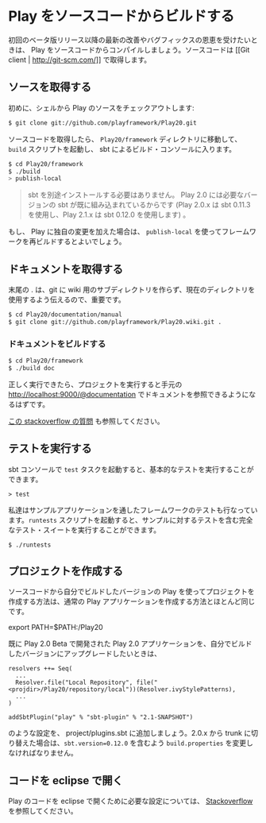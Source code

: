 <!-- translated -->
<!--
# Building Play from sources
-->
# Play をソースコードからビルドする

<!--
To benefit from the latest improvements and bug fixes after the initial beta release, you may want to compile Play from sources. You’ll need a [[Git client | http://git-scm.com/]] to fetch the sources.
-->
初回のベータ版リリース以降の最新の改善やバグフィックスの恩恵を受けたいときは、 Play をソースコードからコンパイルしましょう。ソースコードは [[Git client | http://git-scm.com/]] で取得します。

<!--
##Grab the source
-->
## ソースを取得する

<!--
From the shell, first checkout the Play sources:
-->
初めに、シェルから Play のソースをチェックアウトします:

```bash
$ git clone git://github.com/playframework/Play20.git
```

<!--
Then go to the `Play20/framework` directory and launch the `build` script to enter the sbt build console:
-->
ソースコードを取得したら、 `Play20/framework` ディレクトリに移動して、 `build` スクリプトを起動し、 sbt によるビルド・コンソールに入ります。

```bash
$ cd Play20/framework
$ ./build
> publish-local
```

<!--
> Note that you don’t need to install sbt yourself: Play 2.0 embeds its own version (Play 2.0.x uses sbt 0.11.3 and Play 2.1.x uses sbt 0.12.0).
-->
> sbt を別途インストールする必要はありません。 Play 2.0 には必要なバージョンの sbt が既に組み込まれているからです (Play 2.0.x は sbt 0.11.3 を使用し、Play 2.1.x は sbt 0.12.0 を使用します) 。

<!--
If you want to make changes to the code you can use `publish-local` to rebuild the framework.
-->
もし、 Play に独自の変更を加えた場合は、 `publish-local` を使ってフレームワークを再ビルドするとよいでしょう。

<!--
##Grab the documentation
-->
## ドキュメントを取得する

<!--
The . at the end is significant, because it tells git to use the current directory, rather than making a subdirectory for the wiki.
-->
末尾の . は、git に wiki 用のサブディレクトリを作らず、現在のディレクトリを使用するよう伝えるので、重要です。

```bash
$ cd Play20/documentation/manual
$ git clone git://github.com/playframework/Play20.wiki.git .
```
<!--
###build the documentation
-->
### ドキュメントをビルドする

```bash
$ cd Play20/framework
$ ./build doc
```
<!--
If done properly, once you run a project, you should be able to see documentation available locally at [http://localhost:9000/@documentation](http://localhost:9000/@documentation)
-->
正しく実行できたら、プロジェクトを実行すると手元の [http://localhost:9000/@documentation](http://localhost:9000/@documentation) でドキュメントを参照できるようになるはずです。

<!--
You can also refer to [this stackoverflow question.](http://stackoverflow.com/questions/10525791/build-play2-0-documentation-from-source-so-that-it-is-available-from-documentat).
-->
[この stackoverflow の質問](http://stackoverflow.com/questions/10525791/build-play2-0-documentation-from-source-so-that-it-is-available-from-documentat) も参照してください。

<!--
## Running tests
-->
## テストを実行する

<!--
You can run basic tests from the sbt console using the `test` task:
-->
sbt コンソールで `test` タスクを起動すると、基本的なテストを実行することができます。

```
> test
```

<!--
We are also using several Play applications to test the framework. To run this complete test suite, use the `runtests` script:
-->
私達はサンプルアプリケーションを通したフレームワークのテストも行なっています。`runtests` スクリプトを起動すると、サンプルに対するテストを含む完全なテスト・スイートを実行することができます。

```
$ ./runtests
```

<!--
## Creating projects
-->
## プロジェクトを作成する

<!--
Creating projects using the Play version you have built from source works much the same as a regular Play application.
-->
ソースコードから自分でビルドしたバージョンの Play を使ってプロジェクトを作成する方法は、通常の Play アプリケーションを作成する方法とほとんど同じです。

export PATH=$PATH:<projdir>/Play20

<!--
If you have an existing Play 2.0 application that you are upgrading from Play 2.0 Beta to edge, please add 
-->
既に Play 2.0 Beta で開発された Play 2.0 アプリケーションを、自分でビルドしたバージョンにアップグレードしたいときは、

```
resolvers ++= Seq(
  ...
  Resolver.file("Local Repository", file("<projdir>/Play20/repository/local"))(Resolver.ivyStylePatterns),
  ...
)

addSbtPlugin("play" % "sbt-plugin" % "2.1-SNAPSHOT")
```

<!--
to project/plugins.sbt. If you switch from 2.0.x to trunk you must change `build.properties` to contain `sbt.version=0.12.0`
-->
のような設定を、 project/plugins.sbt に追加しましょう。2.0.x から trunk に切り替えた場合は、`sbt.version=0.12.0` を含むよう `build.properties` を変更しなければなりません。

<!--
## Using Code in eclipse.
-->
## コードを eclipse で開く

<!--
You can find at [Stackoverflow](http://stackoverflow.com/questions/10053201/how-to-setup-eclipse-ide-work-on-the-playframework-2-0/10055419#10055419) some information how to setup eclipse to work on the code.
-->
Play のコードを eclipse で開くために必要な設定については、 [Stackoverflow](http://stackoverflow.com/questions/10053201/how-to-setup-eclipse-ide-work-on-the-playframework-2-0/10055419#10055419) を参照してください。